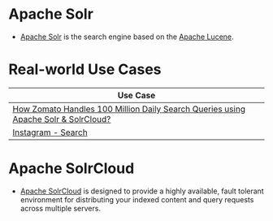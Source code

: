 # Apache Solr
- [Apache Solr](https://solr.apache.org/) is the search engine based on the [Apache Lucene](Readme.md).

# Real-world Use Cases

| Use Case                                                                                                           |
|--------------------------------------------------------------------------------------------------------------------|
| [How Zomato Handles 100 Million Daily Search Queries using Apache Solr & SolrCloud?](../../1_TechStacks/Zomato/Readme.md) |
| [Instagram - Search](../../1_TechStacks/Instagram/Readme.md)                                                       |

# Apache SolrCloud
- [Apache SolrCloud](https://solr.apache.org/guide/6_6/getting-started-with-solrcloud.html) is designed to provide a highly available, fault tolerant environment for distributing your indexed content and query requests across multiple servers.
